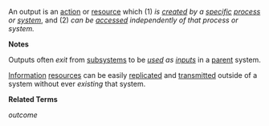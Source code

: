 An output is an [action](https://github.com/gcassel/Modular-Organization-Terminology/blob/master/terms/act.md) or [resource](https://github.com/gcassel/Modular-Organization-Terminology/blob/master/terms/resource.md) which (1) *is [created](https://github.com/gcassel/Modular-Organization-Terminology/blob/master/terms/create.md) by a [specific](https://github.com/gcassel/Modular-Organization-Terminology/blob/master/terms/specific.md) [process](https://github.com/gcassel/Modular-Organization-Terminology/blob/master/terms/process.md) or [system](https://github.com/gcassel/Modular-Organization-Terminology/blob/master/terms/system.md)*, and (2) *can be [accessed](https://github.com/gcassel/Modular-Organization-Terminology/blob/master/terms/access.md) independently of that process or system.*

**Notes**

Outputs often *exit* from [subsystems](https://github.com/gcassel/Modular-Organization-Terminology/blob/master/terms/subsystem.md) to be *[used](https://github.com/gcassel/Modular-Organization-Terminology/blob/master/terms/use.md) as [inputs](https://github.com/gcassel/Modular-Organization-Terminology/blob/master/terms/input.md)* in a [parent](https://github.com/gcassel/Modular-Organization-Terminology/blob/master/terms/parent.md) system.   

[Information](https://github.com/gcassel/Modular-Organization-Terminology/blob/master/terms/information.md) [resources](https://github.com/gcassel/Modular-Organization-Terminology/blob/master/terms/resource.md) can be easily [replicated](https://github.com/gcassel/Modular-Organization-Terminology/blob/master/terms/replicate.md) and [transmitted](https://github.com/gcassel/Modular-Organization-Terminology/blob/master/terms/transmit.md) outside of a system without ever *existing* that system.

**Related Terms**

*outcome*
